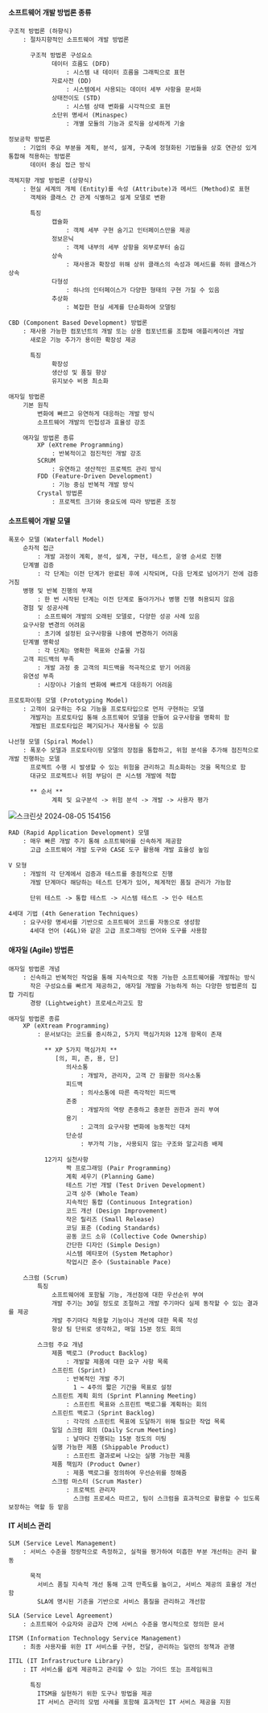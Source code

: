 #### 소프트웨어 개발 방법론 종류
    구조적 방법론 (하향식)
        : 절차지향적인 소프트웨어 개발 방법론

          구조적 방법론 구성요소
                데이터 흐름도 (DFD)
                    : 시스템 내 데이터 흐름을 그래픽으로 표현
                자료사전 (DD)
                    : 시스템에서 사용되는 데이터 세부 사항을 문서화
                상태전이도 (STD)
                    : 시스템 상태 변화를 시각적으로 표현
                소단위 명세서 (Minaspec)
                    : 개별 모듈의 기능과 로직을 상세하게 기술

    정보공학 방법론
        : 기업의 주요 부분을 계획, 분석, 설계, 구축에 정형화된 기법들을 상호 연관성 있게 통합해 적용하는 방법론
          데이터 중심 접근 방식

    객체지향 개발 방법론 (상향식)
        : 현실 세계의 개체 (Entity)를 속성 (Attribute)과 메서드 (Method)로 표현
          객체와 클래스 간 관계 식별하고 설계 모델로 변환

          특징
                캡슐화
                    : 객체 세부 구현 숨기고 인터페이스만을 제공
                정보은닉
                    : 객체 내부의 세부 상항을 외부로부터 숨김
                상속
                    : 재사용과 확장성 위해 상위 클래스의 속성과 메서드를 하위 클래스가 상속
                다형성
                    : 하나의 인터페이스가 다양한 형태의 구현 가질 수 있음
                추상화
                    : 복잡한 현실 세계를 단순화하여 모델링

    CBD (Component Based Development) 방법론
        : 재사용 가능한 컴포넌트의 개발 또는 상용 컴포넌트를 조합해 애플리케이션 개발
          새로운 기능 추가가 용이한 확장성 제공

          특징
                확장성
                생산성 및 품질 향상
                유지보수 비용 최소화

    애자일 방법론
        기본 원칙
            변화에 빠르고 유연하게 대응하는 개발 방식
            소프트웨어 개발의 민첩성과 효율성 강조

        애자일 방법론 종류
            XP (eXtreme Programming)
                : 반복적이고 점진적인 개발 강조
            SCRUM
                : 유연하고 생산적인 프로젝트 관리 방식
            FDD (Feature-Driven Development)
                : 기능 중심 반복적 개발 방식
            Crystal 방법론
                : 프로젝트 크기와 중요도에 따라 방법론 조정


#### 소프트웨어 개발 모델
    폭포수 모델 (Waterfall Model)
        순차적 접근
            : 개발 과정이 계획, 분석, 설계, 구현, 테스트, 운영 순서로 진행
        단계별 검증
            : 각 단계는 이전 단계가 완료된 후에 시작되며, 다음 단계로 넘어가기 전에 검증 거침
        병행 및 반복 진행의 부재
            : 한 번 시작된 단계는 이전 단계로 돌아가거나 병행 진행 허용되지 않음
        경험 및 성공사례
            : 소프트웨어 개발의 오래된 모델로, 다양한 성공 사례 있음
        요구사항 변경의 어려움
            : 초기에 설정된 요구사항을 나중에 변경하기 어려움
        단계별 명확성
            : 각 단계는 명확한 목표와 산출물 가짐
        고객 피드백의 부족
            : 개발 과정 중 고객의 피드백을 적극적으로 받기 어려움
        유연성 부족
            : 시장이나 기술의 변화에 빠르게 대응하기 어려움

    프로토파이핑 모델 (Prototyping Model)
        : 고객이 요구하는 주요 기능을 프로토타입으로 먼저 구현하는 모델
          개발자는 프로토타입 통해 소프트웨어 모델을 만들어 요구사항을 명확히 함
          개발된 프로토타입은 폐기되거나 재사용될 수 있음

    나선형 모델 (Spiral Model)
        : 폭포수 모델과 프로토타이핑 모델의 장점을 통합하고, 위험 분석을 추가해 점진적으로 개발 진행하는 모델
          프로젝트 수행 시 발생할 수 있는 위험을 관리하고 최소화하는 것을 목적으로 함
          대규모 프로젝트나 위험 부담이 큰 시스템 개발에 적합

          ** 순서 **
                계획 및 요구분석 -> 위험 분석 -> 개발 -> 사용자 평가
![스크린샷 2024-08-05 154156](https://github.com/user-attachments/assets/3945d2a7-ea4c-4c10-b2ee-565dfe795234)

    RAD (Rapid Application Development) 모델
        : 매우 빠른 개발 주기 통해 소프트웨어를 신속하게 제공함
          고급 소프트웨어 개발 도구와 CASE 도구 활용해 개발 효율성 높임

    V 모형
        : 개발의 각 단계에서 검증과 테스트를 중점적으로 진행
          개발 단계마다 해당하는 테스트 단계가 있어, 체계적인 품질 관리가 가능함

          단위 테스트 -> 통합 테스트 -> 시스템 테스트 -> 인수 테스트

    4세대 기법 (4th Generation Techniques)  
        : 요구사항 명세서를 기반으로 소프트웨어 코드를 자동으로 생성함
          4세대 언어 (4GL)와 같은 고급 프로그래밍 언어와 도구를 사용함

    
#### 애자일 (Agile) 방법론
    애자일 방법론 개념
        : 신속하고 반복적인 작업을 통해 지속적으로 작동 가능한 소프트웨어를 개발하는 방식
          작은 구성요소를 빠르게 제공하고, 애자일 개발을 가능하게 하는 다양한 방법론의 집합 가리킴
          경량 (Lightweight) 프로세스라고도 함

    애자일 방법론 종류
        XP (eXtream Programming)
            : 문서보다는 코드를 중시하고, 5가지 핵심가치와 12개 항목이 존재

              ** XP 5가지 핵심가치 **
                 [의, 피, 존, 용, 단]
                    의사소통
                        : 개발자, 관리자, 고객 간 원활한 의사소통
                    피드백
                        : 의사소통에 따른 즉각적인 피드백
                    존중
                        : 개발자의 역량 존중하고 충분한 권한과 권리 부여
                    용기
                        : 고객의 요구사항 변화에 능동적인 대처
                    단순성
                        : 부가적 기능, 사용되지 않는 구조와 알고리즘 배제

              12가지 실천사항
                    짝 프로그래밍 (Pair Programming)
                    계획 세우기 (Planning Game)
                    테스트 기반 개발 (Test Driven Development)
                    고객 상주 (Whole Team)
                    지속적인 통합 (Continuous Integration)
                    코드 개선 (Design Improvement)
                    작은 릴리즈 (Small Release)
                    코딩 표준 (Coding Standards)
                    공동 코드 소유 (Collective Code Ownership)
                    간단한 디자인 (Simple Design)
                    시스템 메타포어 (System Metaphor)
                    작업시간 준수 (Sustainable Pace)

        스크럼 (Scrum)
            특징
                소프트웨어에 포함될 기능, 개선점에 대한 우선순위 부여
                개발 주기는 30일 정도로 조절하고 개발 주기마다 실제 동작할 수 있는 결과를 제공
                개발 주기마다 적용할 기능이나 개선에 대한 목록 작성
                항상 팀 단위로 생각하고, 매일 15분 정도 회의

            스크럼 주요 개념
                제품 백로그 (Product Backlog)
                    : 개발할 제품에 대한 요구 사항 목록
                스프린트 (Sprint)
                    : 반복적인 개발 주기
                      1 ~ 4주의 짧은 기간을 목표로 설정
                스프린트 계획 회의 (Sprint Planning Meeting)
                    : 스프린트 목표와 스프린트 백로그를 계획하는 회의
                스프린트 백로그 (Sprint Backlog)
                    : 각각의 스프린트 목표에 도달하기 위해 필요한 작업 목록
                일일 스크럼 회의 (Daily Scrum Meeting)
                    : 날마다 진행되는 15분 정도의 미팅
                실행 가능한 제품 (Shippable Product)
                    : 스프린트 결과로써 나오는 실행 가능한 제품
                제품 책임자 (Product Owner)
                    : 제품 백로그를 정의하여 우선순위를 정해줌
                스크럼 마스터 (Scrum Master)
                    : 프로젝트 관리자
                      스크럼 프로세스 따르고, 팀이 스크럼을 효과적으로 활용할 수 있도록 보장하는 역할 등 맡음


#### IT 서비스 관리
    SLM (Service Level Management)
        : 서비스 수준을 정량적으로 측정하고, 실적을 평가하여 미흡한 부분 개선하는 관리 활동

          목적
            서비스 품질 지속적 개선 통해 고객 만족도를 높이고, 서비스 제공의 효율성 개선함
            SLA에 명시된 기준을 기반으로 서비스 품질을 관리하고 개선함
        
    SLA (Service Level Agreement)
        : 소프트웨어 수요자와 공급자 간에 서비스 수준을 명시적으로 정의한 문서

    ITSM (Information Technology Service Management)
        : 최종 사용자를 위한 IT 서비스를 구현, 전달, 관리하는 일련의 정책과 관행

    ITIL (IT Infrastructure Library)
        : IT 서비스를 쉽게 제공하고 관리할 수 있는 가이드 또는 프레임워크

          특징
            ITSM을 실현하기 위한 도구나 방법을 제공
            IT 서비스 관리의 모범 사례를 포함해 효과적인 IT 서비스 제공을 지원
                









            

